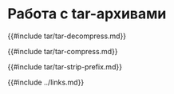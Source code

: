 # Работа с tar-архивами

{{#include tar/tar-decompress.md}}

{{#include tar/tar-compress.md}}

{{#include tar/tar-strip-prefix.md}}

{{#include ../links.md}}

